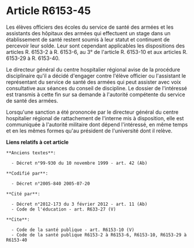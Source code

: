 # Article R6153-45

Les élèves officiers des écoles du service de santé des armées et les assistants des hôpitaux des armées qui effectuent un
stage dans un établissement de santé restent soumis à leur statut et continuent de percevoir leur solde. Leur sont cependant
applicables les dispositions des articles R. 6153-2 à R. 6153-6, au 3° de l'article R. 6153-10 et aux articles R. 6153-29 à
R. 6153-40.

Le directeur général du centre hospitalier régional avise de la procédure disciplinaire qu'il a décidé d'engager contre
l'élève officier ou l'assistant le représentant du service de santé des armées qui peut assister avec voix consultative aux
séances du conseil de discipline. Le dossier de l'intéressé est transmis à cette fin sur sa demande à l'autorité compétente
du service de santé des armées.

Lorsqu'une sanction a été prononcée par le directeur général du centre hospitalier régional de rattachement de l'interne mis
à disposition, elle est communiquée à l'autorité militaire dont dépend l'intéressé, en même temps et en les mêmes formes
qu'au président de l'université dont il relève.

**Liens relatifs à cet article**

	**Anciens textes**:

	  - Décret n°99-930 du 10 novembre 1999 - art. 42 (Ab)

	**Codifié par**:

	  - Décret n°2005-840 2005-07-20

	**Cité par**:

	  - Décret n°2012-173 du 3 février 2012 - art. 11 (Ab)
	  - Code de l'éducation - art. R633-27 (V)

	**Cite**:

	  - Code de la santé publique - art. R6153-10 (V)
	  - Code de la santé publique R6153-2 à R6153-6, R6153-10, R6153-29 à R6153-40
